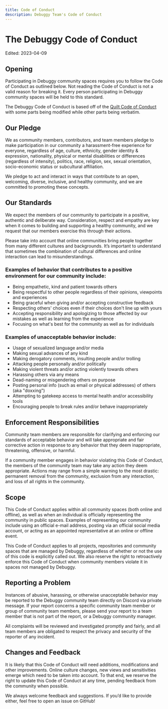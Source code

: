 ```yaml
---
title: Code of Conduct
description: Debuggy Team's Code of Conduct
---
```


<!--
 - Copyright 2021-2022 QuiltMC
 - Copyright 2022-2023 Debuggy Team
 -
 - Licensed under the Apache License, Version 2.0 (the "License");
 - you may not use this file except in compliance with the License.
 - You may obtain a copy of the License at
 -
 -        http://www.apache.org/licenses/LICENSE-2.0
 -
 - Unless required by applicable law or agreed to in writing, software
 - distributed under the License is distributed on an "AS IS" BASIS,
 - WITHOUT WARRANTIES OR CONDITIONS OF ANY KIND, either express or implied.
 - See the License for the specific language governing permissions and
 - limitations under the License.
-->

# The Debuggy Code of Conduct

<!-- Class is required to distinguish the element for styling reasons. -->
<p class="updated">Edited: 2023-04-09</p>

## Opening

Participating in Debuggy community spaces requires you to follow the Code of Conduct as outlined below.
Not reading the Code of Conduct is not a valid reason for breaking it. Every person participating in
Debuggy community spaces will be held to this standard.

The Debuggy Code of Conduct is based off of
the [Quilt Code of Conduct](https://quiltmc.org/en/community/code-of-conduct/)
with some parts being modified while other parts being verbatim.

## Our Pledge

We as community members, contributors, and team members pledge to make participation in our community a harassment-free
experience for everyone,
regardless of age, culture, ethnicity, gender identity & expression, nationality, physical or mental disabilities or
differences (regardless of intensity),
politics, race, religion, sex, sexual orientation, socio-economic status or subcultural affiliation.

We pledge to act and interact in ways that contribute to an open, welcoming, diverse, inclusive, and healthy community,
and we are committed to promoting these concepts.

## Our Standards

We expect the members of our community to participate in a positive, authentic and deliberate way.
Consideration, respect and empathy are key when it comes to building and supporting a healthy community,
and we request that our members exercise this through their actions.

Please take into account that online communities bring people together from many different cultures and backgrounds.
It’s important to understand that sometimes the combination of cultural differences and online interaction can lead to
misunderstandings.

### Examples of behavior that contributes to a positive environment for our community include:

- Being empathetic, kind and patient towards others
- Being respectful to other people regardless of their opinions, viewpoints and experiences
- Being graceful when giving and/or accepting constructive feedback
- Respecting others' choices even if their choices don't line up with yours
- Accepting responsibility and apologizing to those affected by our mistakes as well as learning from the experience
- Focusing on what's best for the community as well as for individuals

### Examples of unacceptable behavior include:

- Usage of sexualized language and/or media
- Making sexual advances of any kind
- Making derogatory comments, insulting people and/or trolling
- Attacking people personally and/or politically
- Making violent threats and/or acting violently towards others
- Harassing others via any means
- Dead-naming or misgendering others on purpose
- Posting personal info (such as email or physical addresses) of others (aka "doxxing")
- Attempting to gatekeep access to mental health and/or accessibility tools
- Encouraging people to break rules and/or behave inappropriately

## Enforcement Responsibilities

Community team members are responsible for clarifying and enforcing our standards of acceptable behavior and will take
appropriate and
fair corrective action in response to any behavior that they deem inappropriate, threatening, offensive, or harmful.

If a community member engages in behavior violating this Code of Conduct, the members of the community team may take any
action they deem appropriate.
Actions may range from a simple warning to the most drastic: permanent removal from the community, exclusion from any
interaction,
and loss of all rights in the community.

## Scope

This Code of Conduct applies within all community spaces (both online and offline), as well as when an individual is
officially representing the community in
public spaces. Examples of representing our community include using an official e-mail address, posting via an official
social media account,
or acting as an appointed representative at an online or offline event.

This Code of Conduct applies to all projects, repositories and community spaces that are managed by Debuggy,
regardless of whether or not the use of this code is explicitly called out.
We also reserve the right to retroactively enforce this Code of Conduct when community members violate it in spaces not
managed by Debuggy.

## Reporting a Problem

Instances of abusive, harassing, or otherwise unacceptable behavior may be reported to the Debuggy community team
directly on Discord
via private message. If your report concerns a specific community team member or group of community team members,
please send your report to a team member that is not part of the report, or a Debuggy community manager.

All complaints will be reviewed and investigated promptly and fairly, and all team members are obligated to respect the
privacy and
security of the reporter of any incident.

## Changes and Feedback

It is likely that this Code of Conduct will need additions, modifications and other improvements.
Online culture changes, new views and sensitivities emerge which need to be taken into account.
To that end, we reserve the right to update this Code of Conduct at any time, pending feedback from the community when
possible.

We always welcome feedback and suggestions. If you’d like to provide either, feel free to open an issue on GitHub!
